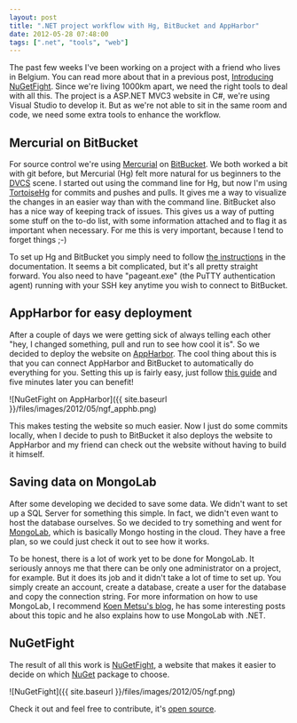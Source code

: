 ```yaml
---
layout: post
title: ".NET project workflow with Hg, BitBucket and AppHarbor"
date: 2012-05-28 07:48:00
tags: [".net", "tools", "web"]
---
```

The past few weeks I've been working on a project with a friend who lives in Belgium. You can read more about that in a previous post, [Introducing NuGetFight](http://kevinpelgrims.com/blog/2012/05/21/introducing-nugetfight). Since we're living 1000km apart, we need the right tools to deal with all this. The project is a ASP.NET MVC3 website in C#, we're using Visual Studio to develop it. But as we're not able to sit in the same room and code, we need some extra tools to enhance the workflow.

## Mercurial on BitBucket
For source control we're using [Mercurial](http://mercurial.selenic.com) on [BitBucket](https://bitbucket.org). We both worked a bit with git before, but Mercurial (Hg) felt more natural for us beginners to the [DVCS](https://en.wikipedia.org/wiki/Distributed_revision_control) scene. I started out using the command line for Hg, but now I'm using [TortoiseHg](http://tortoisehg.bitbucket.org) for commits and pushes and pulls. It gives me a way to visualize the changes in an easier way than with the command line. BitBucket also has a nice way of keeping track of issues. This gives us a way of putting some stuff on the to-do list, with some information attached and to flag it as important when necessary. For me this is very important, because I tend to forget things ;-)

To set up Hg and BitBucket you simply need to follow [the instructions](http://confluence.atlassian.com/display/BITBUCKET/Set+up+SSH+for+Mercurial) in the documentation. It seems a bit complicated, but it's all pretty straight forward. You also need to have "pageant.exe" (the PuTTY authentication agent) running with your SSH key anytime you wish to connect to BitBucket.

## AppHarbor for easy deployment
After a couple of days we were getting sick of always telling each other "hey, I changed something, pull and run to see how cool it is". So we decided to deploy the website on [AppHarbor](https://appharbor.com). The cool thing about this is that you can connect AppHarbor and BitBucket to automatically do everything for you. Setting this up is fairly easy, just follow [this guide](http://support.appharbor.com/kb/3rd-party-integrations/integrating-with-bitbucket) and five minutes later you can benefit!

![NuGetFight on AppHarbor]({{ site.baseurl }}/files/images/2012/05/ngf_apphb.png)

This makes testing the website so much easier. Now I just do some commits locally, when I decide to push to BitBucket it also deploys the website to AppHarbor and my friend can check out the website without having to build it himself.

## Saving data on MongoLab
After some developing we decided to save some data. We didn't want to set up a SQL Server for something this simple. In fact, we didn't even want to host the database ourselves. So we decided to try something and went for [MongoLab](https://mongolab.com/home), which is basically Mongo hosting in the cloud. They have a free plan, so we could just check it out to see how it works.

To be honest, there is a lot of work yet to be done for MongoLab. It seriously annoys me that there can be only one administrator on a project, for example. But it does its job and it didn't take a lot of time to set up. You simply create an account, create a database, create a user for the database and copy the connection string. For more information on how to use MongoLab, I recommend [Koen Metsu's blog](http://koenmetsu.com/2012/03/26/starting-up-fast-with-nosql-first-steps), he has some interesting posts about this topic and he also explains how to use MongoLab with .NET.

## NuGetFight
The result of all this work is [NuGetFight](http://nugetfight.com), a website that makes it easier to decide on which [NuGet](http://nuget.org) package to choose.

![NuGetFight]({{ site.baseurl }}/files/images/2012/05/ngf.png)

Check it out and feel free to contribute, it's [open source](https://bitbucket.org/kevinpelgrims/nugetfight/).
